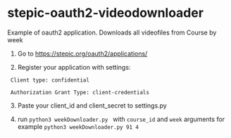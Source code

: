 # stepic-oauth2-videodownloader
Example of oauth2 application. Downloads all videofiles from Course by week

1) Go to https://stepic.org/oauth2/applications/

2) Register your application with settings:

<code> Client type: confidential </code>

<code> Authorization Grant Type: client-credentials </code>

3) Paste your client_id and client_secret to settings.py

4) run <code>python3 weekDownloader.py </code> with <code>course_id</code> and <code>week</code> arguments 
for example <code>python3 weekDownloader.py 91 4</code>
